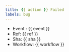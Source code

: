 ```yaml
---
title: {{ action }} Failed
labels: bug
---
```


- Event : {{ event }}
- Ref: {{ ref }}
- Sha: {{ sha }}
- Workflow: {{ workflow }}
